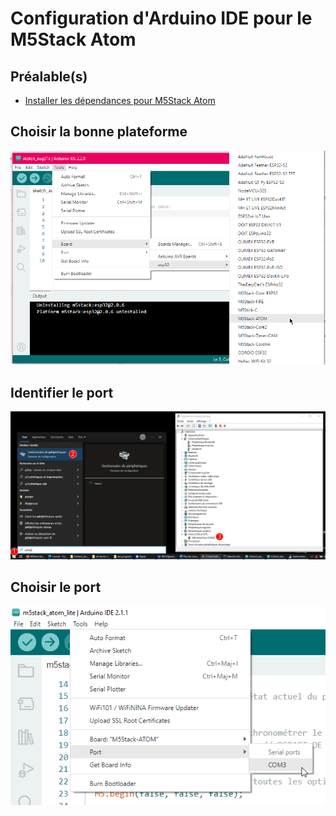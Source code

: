 # Configuration d'Arduino IDE pour le M5Stack Atom

## Préalable(s)

- [Installer les dépendances pour M5Stack Atom](m5stack/atom/installation.md)

## Choisir la bonne plateforme

![Configurer pour la bonne plateforme](./configurer_plateforme.png)

## Identifier le port

![Identifier le bon port (le numéro de COM risque d'être différent)](./trouver_port.svg)

## Choisir le port

![Configurer pour le bon port (le numéro de COM risque d'être différent)](./configurer_port.png)

